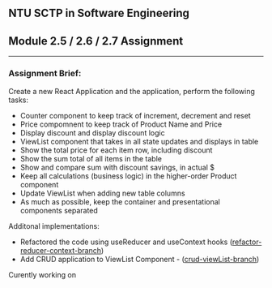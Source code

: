 ## NTU SCTP in Software Engineering

## Module 2.5 / 2.6 / 2.7 Assignment

---

### Assignment Brief:

Create a new React Application and the application, perform the following tasks:

- Counter component to keep track of increment, decrement and reset
- Price compomnent to keep track of Product Name and Price
- Display discount and display discount logic
- ViewList component that takes in all state updates and displays in table
- Show the total price for each item row, including discount
- Show the sum total of all items in the table
- Show and compare sum with discount savings, in actual $
- Keep all calculations (business logic) in the higher-order Product component
- Update ViewList when adding new table columns
- As much as possible, keep the container and presentational components separated

Additonal implementations:

- Refactored the code using useReducer and useContext hooks ([refactor-reducer-context-branch](https://github.com/JustenMX/ntu-price-cart-app/tree/a0af1b5637e6c812c1bf9528352c8a34c8ca629a "branch merge history"))
- Add CRUD application to ViewList Component - ([crud-viewList-branch](https://github.com/JustenMX/ntu-price-cart-app/tree/crud-viewList-branch))

Curently working on
